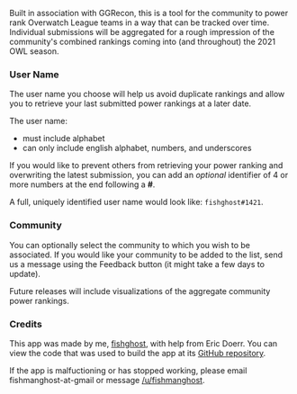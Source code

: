 Built in association with GGRecon, this is a tool for the community to power rank Overwatch League teams in a way that can be tracked over time. Individual submissions will be aggregated for a rough impression of the community's combined rankings coming into (and throughout) the 2021 OWL season.  


### User Name
The user name you choose will help us avoid duplicate rankings and allow you to retrieve your last submitted power rankings at a later date. 

The user name:
- must include alphabet
- can only include english alphabet, numbers, and underscores

If you would like to prevent others from retrieving your power ranking and overwriting the latest submission, you can add an *optional* identifier of 4 or more numbers at the end following a **#**. 

A full, uniquely identified user name would look like: `fishghost#1421`. 

### Community
You can optionally select the community to which you wish to be associated. If you would like your community to be added to the list, send us a message using the Feedback button (it might take a few days to update).

Future releases will include visualizations of the aggregate community power rankings. 

### Credits
This app was made by me, [fishghost](https://twitter.com/fishghost), with help from Eric Doerr. You can view the code that was used to build the app at its [GitHub repository](https://github.com/fishghost/owl-power-rank).

If the app is malfuctioning or has stopped working, please email fishmanghost-at-gmail or message [/u/fishmanghost](https://www.reddit.com/user/fishmanghost). 
